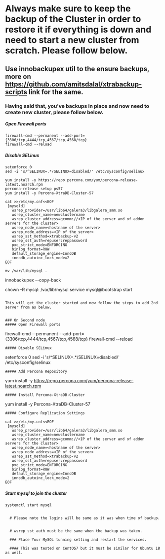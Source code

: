 
# Always make sure to keep the backup of the Cluster in order to restore it if everything is down and need to start a new cluster from scratch. Please follow below.

## Use innobackupex util to the ensure backups, more on https://github.com/amitsdalal/xtrabackup-scripts link for the same.

### Having said that, you've backups in place and now need to create new cluster, please follow below.


##### Open Firewall ports
```
firewall-cmd --permanent --add-port={3306/tcp,4444/tcp,4567/tcp,4568/tcp}
firewall-cmd --reload
```
##### Disable SELinux
```
setenforce 0
sed -i 's/^SELINUX=.*/SELINUX=disabled/' /etc/sysconfig/selinux
```

```
yum install -y https://repo.percona.com/yum/percona-release-latest.noarch.rpm
percona-release setup ps57
yum install -y Percona-XtraDB-Cluster-57
```

```
cat >>/etc/my.cnf<<EOF
 [mysqld]
   wsrep_provider=/usr/lib64/galera3/libgalera_smm.so
   wsrep_cluster_name=newclustername
   wsrep_cluster_address=gcomm://<IP of the server and of addon servers for the cluster>
   wsrep_node_name=<hostname of the server>
   wsrep_node_address=<IP of the server>
   wsrep_sst_method=xtrabackup-v2
   wsrep_sst_auth=repuser:reppassword
   pxc_strict_mode=ENFORCING
   binlog_format=ROW
   default_storage_engine=InnoDB
   innodb_autoinc_lock_mode=2
EOF
```
```
mv /var/lib/mysql .
```
innobackupex --copy-back <path of innobackupex dir>

chown -R mysql: /var/lib/mysql
service mysql@bootstrap start

```

This will get the cluster started and now follow the steps to add 2nd server from as below.


### On Second node
##### Open Firewall ports
```
firewall-cmd --permanent --add-port={3306/tcp,4444/tcp,4567/tcp,4568/tcp}
firewall-cmd --reload
```
##### Disable SELinux
```
setenforce 0
sed -i 's/^SELINUX=.*/SELINUX=disabled/' /etc/sysconfig/selinux
```
##### Add Percona Repository
```
yum install -y https://repo.percona.com/yum/percona-release-latest.noarch.rpm
```
##### Install Percona-XtraDB-Cluster
```
yum install -y Percona-XtraDB-Cluster-57
```
##### Configure Replication Settings
```
```
cat >>/etc/my.cnf<<EOF
 [mysqld]
   wsrep_provider=/usr/lib64/galera3/libgalera_smm.so
   wsrep_cluster_name=newclustername
   wsrep_cluster_address=gcomm://<IP of the server and of addon servers for the cluster>
   wsrep_node_name=<hostname of the server>
   wsrep_node_address=<IP of the server>
   wsrep_sst_method=xtrabackup-v2
   wsrep_sst_auth=repuser:reppassword
   pxc_strict_mode=ENFORCING
   binlog_format=ROW
   default_storage_engine=InnoDB
   innodb_autoinc_lock_mode=2
EOF
```
##### Start mysql to join the cluster
```
systemctl start mysql
  
  
  # Please note the logins will be same as it was when time of backup.
  
  
  # wsrep_sst_auth must be the same when the backup was taken.
  
  ### Place Your MySQL tunning setting and restart the services.
  
  #### This was tested on CentOS7 but it must be similar for Ubuntu 18 as well.
  
